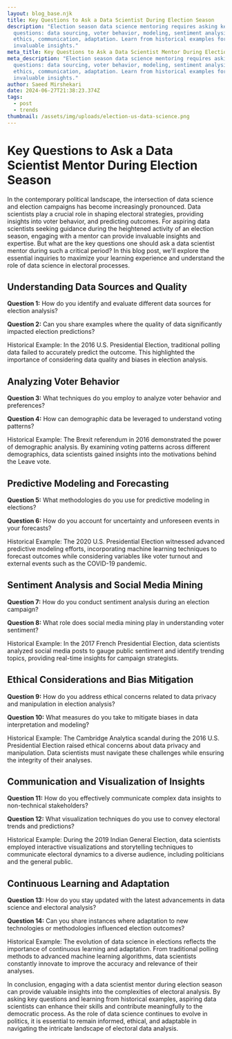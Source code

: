 ```yaml
---
layout: blog_base.njk
title: Key Questions to Ask a Data Scientist During Election Season
description: "Election season data science mentoring requires asking key
  questions: data sourcing, voter behavior, modeling, sentiment analysis,
  ethics, communication, adaptation. Learn from historical examples for
  invaluable insights."
meta_title: Key Questions to Ask a Data Scientist Mentor During Election Season
meta_description: "Election season data science mentoring requires asking key
  questions: data sourcing, voter behavior, modeling, sentiment analysis,
  ethics, communication, adaptation. Learn from historical examples for
  invaluable insights."
author: Saeed Mirshekari
date: 2024-06-27T21:38:23.374Z
tags:
  - post
  - trends
thumbnail: /assets/img/uploads/election-us-data-science.png
---
```

# Key Questions to Ask a Data Scientist Mentor During Election Season

In the contemporary political landscape, the intersection of data science and election campaigns has become increasingly pronounced. Data scientists play a crucial role in shaping electoral strategies, providing insights into voter behavior, and predicting outcomes. For aspiring data scientists seeking guidance during the heightened activity of an election season, engaging with a mentor can provide invaluable insights and expertise. But what are the key questions one should ask a data scientist mentor during such a critical period? In this blog post, we'll explore the essential inquiries to maximize your learning experience and understand the role of data science in electoral processes.

## Understanding Data Sources and Quality

**Question 1:** How do you identify and evaluate different data sources for election analysis?

**Question 2:** Can you share examples where the quality of data significantly impacted election predictions?

Historical Example: In the 2016 U.S. Presidential Election, traditional polling data failed to accurately predict the outcome. This highlighted the importance of considering data quality and biases in election analysis.

## Analyzing Voter Behavior

**Question 3:** What techniques do you employ to analyze voter behavior and preferences?

**Question 4:** How can demographic data be leveraged to understand voting patterns?

Historical Example: The Brexit referendum in 2016 demonstrated the power of demographic analysis. By examining voting patterns across different demographics, data scientists gained insights into the motivations behind the Leave vote.

## Predictive Modeling and Forecasting

**Question 5:** What methodologies do you use for predictive modeling in elections?

**Question 6:** How do you account for uncertainty and unforeseen events in your forecasts?

Historical Example: The 2020 U.S. Presidential Election witnessed advanced predictive modeling efforts, incorporating machine learning techniques to forecast outcomes while considering variables like voter turnout and external events such as the COVID-19 pandemic.

## Sentiment Analysis and Social Media Mining

**Question 7:** How do you conduct sentiment analysis during an election campaign?

**Question 8:** What role does social media mining play in understanding voter sentiment?

Historical Example: In the 2017 French Presidential Election, data scientists analyzed social media posts to gauge public sentiment and identify trending topics, providing real-time insights for campaign strategists.

## Ethical Considerations and Bias Mitigation

**Question 9:** How do you address ethical concerns related to data privacy and manipulation in election analysis?

**Question 10:** What measures do you take to mitigate biases in data interpretation and modeling?

Historical Example: The Cambridge Analytica scandal during the 2016 U.S. Presidential Election raised ethical concerns about data privacy and manipulation. Data scientists must navigate these challenges while ensuring the integrity of their analyses.

## Communication and Visualization of Insights

**Question 11:** How do you effectively communicate complex data insights to non-technical stakeholders?

**Question 12:** What visualization techniques do you use to convey electoral trends and predictions?

Historical Example: During the 2019 Indian General Election, data scientists employed interactive visualizations and storytelling techniques to communicate electoral dynamics to a diverse audience, including politicians and the general public.

## Continuous Learning and Adaptation

**Question 13:** How do you stay updated with the latest advancements in data science and electoral analysis?

**Question 14:** Can you share instances where adaptation to new technologies or methodologies influenced election outcomes?

Historical Example: The evolution of data science in elections reflects the importance of continuous learning and adaptation. From traditional polling methods to advanced machine learning algorithms, data scientists constantly innovate to improve the accuracy and relevance of their analyses.

In conclusion, engaging with a data scientist mentor during election season can provide valuable insights into the complexities of electoral analysis. By asking key questions and learning from historical examples, aspiring data scientists can enhance their skills and contribute meaningfully to the democratic process. As the role of data science continues to evolve in politics, it is essential to remain informed, ethical, and adaptable in navigating the intricate landscape of electoral data analysis.